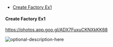 - [Create Factory Ex1](#create-factory-ex1)

#### Create Factory Ex1


https://photos.app.goo.gl/ADX7FuxuCKNXkKK68



![optional-description-here](https://lh3.googleusercontent.com/wEEoUjrstNhi5XPBU0fx9eY9iPyyKrd_aw6Sv3EeU-v542aIY-iYt9xS3w13Dm4P3w4fGrrb7yohX9p1GqCW3eMi3MsPSN0X_ZBg7FMu9QmQL_0QThtqxekxtXXcv5qcwdRcU5__TOUktK_EyklU260lhM22ejbFVqY06-avLGrD0QvZlD-KkdgAjwLoAB9bbF4ulTOq4YfYL4es42V5p7g7gNQ4rYVBNSIh-nNGG5rinIdjHGvXYTPBGfz70HFc70lcwxhHuc-K7zu9859tAJB5CO_jjo23sEgwjVU_1P1kUxn_EzAgAadefw99oE6K6Y08i23LoRy9WD6-bHd5cH7B0g0uuTWhUH9gU_80-dm7ayB9GasbNzDahpt2AL3-uSEJ4vT8FbiTPxXdMpaG6LcHLVENDAgPCWRorINVgl25kPVHbmK3qzqm96iQBaswQSB4YyGMci5IJBrDPDYhO7HWXb3KHv-2RVu4Qsa9Gg-3v67dPEIbjYk8SPfnpLA9SKxrXlJsR9S0pIkkP7X5kA8bhayNiK2uqoLSinV4x2R7Hx8_Nq6KGaf-IgY7_WkXAPG7n0fr901QSx-oVkAQRSy3WM6DNGi8cMq7N54O6CVolLs-BfYNTsqUJwsxrE6Awh7WmYkbQdXnRs0sCcgLhxENSNfM6oa24p_dTnhSw9-aLk9hHCwH-FbQuYFO=w1512-h943-no?authuser=0)
